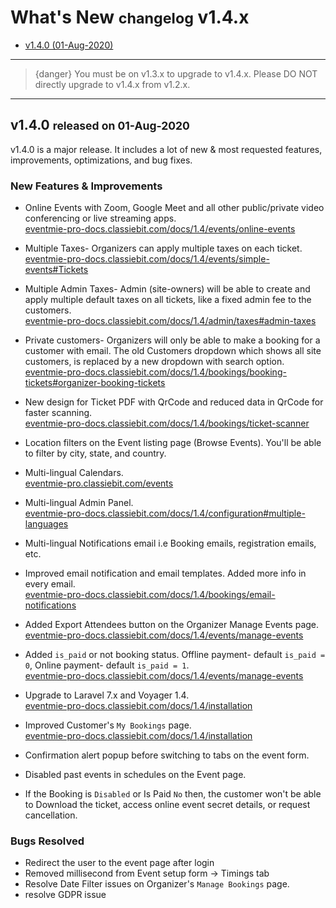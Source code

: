# What's New <small>changelog</small> v1.4.x

- [v1.4.0 (01-Aug-2020)](#v1.4.0)

---

>{danger} You must be on v1.3.x to upgrade to v1.4.x. Please DO NOT directly upgrade to v1.4.x from v1.2.x.

---

<a name="v1.4.0"></a> 
## v1.4.0 <small>released on 01-Aug-2020</small>

v1.4.0 is a major release. It includes a lot of new & most requested features, improvements, optimizations, and bug fixes.


### New Features & Improvements

- Online Events with Zoom, Google Meet and all other public/private video conferencing or live streaming apps. <br>
[eventmie-pro-docs.classiebit.com/docs/1.4/events/online-events](https://eventmie-pro-docs.classiebit.com/docs/1.4/events/online-events)

- Multiple Taxes- Organizers can apply multiple taxes on each ticket.<br>
[eventmie-pro-docs.classiebit.com/docs/1.4/events/simple-events#Tickets](https://eventmie-pro-docs.classiebit.com/docs/1.4/events/simple-events#Tickets)

- Multiple Admin Taxes- Admin (site-owners) will be able to create and apply multiple default taxes on all tickets, like a fixed admin fee to the customers.<br>
[eventmie-pro-docs.classiebit.com/docs/1.4/admin/taxes#admin-taxes](https://eventmie-pro-docs.classiebit.com/docs/1.4/admin/taxes#admin-taxes)
 
- Private customers- Organizers will only be able to make a booking for a customer with email. The old Customers dropdown which shows all site customers, is replaced by a new dropdown with search option.<br>
[eventmie-pro-docs.classiebit.com/docs/1.4/bookings/booking-tickets#organizer-booking-tickets](https://eventmie-pro-docs.classiebit.com/docs/1.4/bookings/booking-tickets#organizer-booking-tickets)

- New design for Ticket PDF with QrCode and reduced data in QrCode for faster scanning.<br>
[eventmie-pro-docs.classiebit.com/docs/1.4/bookings/ticket-scanner](https://eventmie-pro-docs.classiebit.com/docs/1.4/bookings/ticket-scanner)

- Location filters on the Event listing page (Browse Events). You'll be able to filter by city, state, and country.
- Multi-lingual Calendars.<br>
[eventmie-pro.classiebit.com/events](https://eventmie-pro.classiebit.com/events)

- Multi-lingual Admin Panel. <br>
[eventmie-pro-docs.classiebit.com/docs/1.4/configuration#multiple-languages](https://eventmie-pro-docs.classiebit.com/docs/1.4/configuration#multiple-languages)


- Multi-lingual Notifications email i.e Booking emails, registration emails, etc.
- Improved email notification and email templates. Added more info in every email.<br>
[eventmie-pro-docs.classiebit.com/docs/1.4/bookings/email-notifications](https://eventmie-pro-docs.classiebit.com/docs/1.4/bookings/email-notifications)

- Added Export Attendees button on the Organizer Manage Events page.<br>
[eventmie-pro-docs.classiebit.com/docs/1.4/events/manage-events](https://eventmie-pro-docs.classiebit.com/docs/1.4/events/manage-events)

- Added `is_paid` or not booking status. Offline payment- default `is_paid = 0`, Online payment- default `is_paid = 1`.<br>
[eventmie-pro-docs.classiebit.com/docs/1.4/events/manage-events](https://eventmie-pro-docs.classiebit.com/docs/1.4/events/manage-events)

- Upgrade to Laravel 7.x and Voyager 1.4.<br>
[eventmie-pro-docs.classiebit.com/docs/1.4/installation](https://eventmie-pro-docs.classiebit.com/docs/1.4/installation)

- Improved Customer's `My Bookings` page.<br>
[eventmie-pro-docs.classiebit.com/docs/1.4/installation](https://eventmie-pro-docs.classiebit.com/docs/1.4/installation)


- Confirmation alert popup before switching to tabs on the event form.
- Disabled past events in schedules on the Event page.
- If the Booking is `Disabled` or Is Paid `No` then, the customer won't be able to Download the ticket, access online event secret details, or request cancellation.


### Bugs Resolved

- Redirect the user to the event page after login
- Removed millisecond from Event setup form -> Timings tab
- Resolve Date Filter issues on Organizer's `Manage Bookings` page.
- resolve GDPR issue
